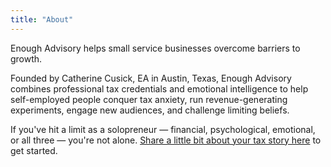 ```yaml
---
title: "About"
---
```


Enough Advisory helps small service businesses overcome barriers to growth.

Founded by Catherine Cusick, EA in Austin, Texas, Enough Advisory combines professional tax credentials and emotional intelligence to help self-employed people conquer tax anxiety, run revenue-generating experiments, engage new audiences, and challenge limiting beliefs.

If you've hit a limit as a solopreneur — financial, psychological, emotional, or all three — you're not alone. [Share a little bit about your tax story here](http://enoughadvisory.com/solutions/custom/) to get started.